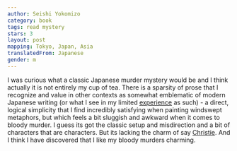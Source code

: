 ```yaml
---
author: Seishi Yokomizo
category: book
tags: read mystery
stars: 3
layout: post
mapping: Tokyo, Japan, Asia
translatedFrom: Japanese
gender: m
---
```


I was curious what a classic Japanese murder mystery would be and I think actually it is not entirely my cup of tea. There is a sparsity of prose that I recognize and value in other contexts as somewhat emblematic of modern Japanese writing (or what I see in my limited [experience](/loc/Asia/Japan/) as such) - a direct, logical simplicity that I find incredibly satisfying when painting windswept metaphors, but which feels a bit sluggish and awkward when it comes to bloody murder. I guess its got the classic setup and misdirection and a bit of characters that are characters. But its lacking the charm of say [Christie](http://localhost:4000/author/Agatha-Christie). And I think I have discovered that I like my bloody murders charming.
